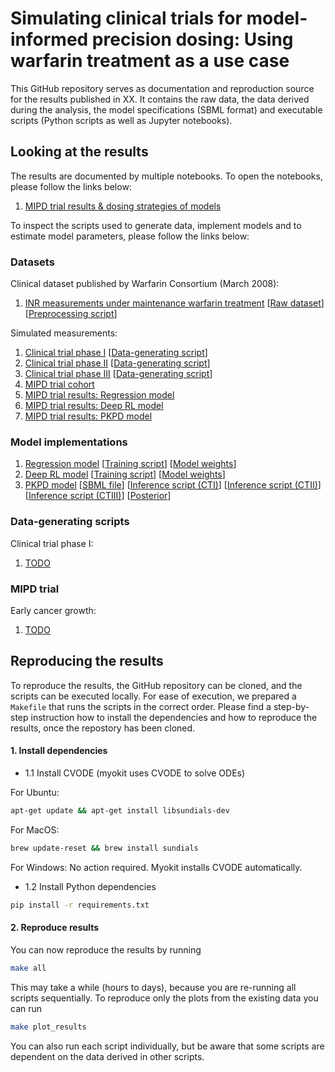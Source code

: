 # Simulating clinical trials for model-informed precision dosing: Using warfarin treatment as a use case

This GitHub repository serves as documentation and reproduction source for the results published in XX. It contains the raw data, the data derived during the analysis, the model specifications (SBML format) and executable scripts (Python scripts as well as Jupyter notebooks).

## Looking at the results

The results are documented by multiple notebooks. To open the notebooks, please follow the links below:

1. [MIPD trial results & dosing strategies of models](https://github.com/DavAug/mipd-warfarin/blob/main/results/1_systems_pharmacology_model/results.ipynb)

To inspect the scripts used to generate data, implement models and to estimate model parameters, please follow the links below:

### Datasets
Clinical dataset published by Warfarin Consortium (March 2008):
1. [INR measurements under maintenance warfarin treatment](https://github.com/DavAug/mipd-warfarin/blob/main/results/data/clinical_warfarin_inr_steady_state.csv) [[Raw dataset](https://github.com/DavAug/mipd-warfarin/blob/main/results/data/raw_data/clinical_steady_state_INR_data_original_data.xls)] [[Preprocessing script](https://github.com/DavAug/mipd-warfarin/blob/main/results/data/prepare_clinical_data.ipynb)]

Simulated measurements:
1. [Clinical trial phase I](https://github.com/DavAug/mipd-warfarin/blob/main/results/data/trial_phase_I.csv) [[Data-generating script](https://github.com/DavAug/mipd-warfarin/blob/main/results/1_systems_pharmacology_model/2_perform_trial_phase_1.py)]
2. [Clinical trial phase II](https://github.com/DavAug/mipd-warfarin/blob/main/results/data/trial_phase_II.csv) [[Data-generating script](https://github.com/DavAug/mipd-warfarin/blob/main/results/1_systems_pharmacology_model/2_perform_trial_phase_1.py)]
3. [Clinical trial phase III](https://github.com/DavAug/mipd-warfarin/blob/main/results/data/trial_phase_III.csv) [[Data-generating script](https://github.com/DavAug/mipd-warfarin/blob/main/results/1_systems_pharmacology_model/2_perform_trial_phase_1.py)]
4. [MIPD trial cohort](https://github.com/DavAug/mipd-warfarin/blob/main/results/data/mipd_trial_cohort.csv)
5. [MIPD trial results: Regression model](https://github.com/DavAug/mipd-warfarin/blob/main/results/3_regression_model/mipd_trial_predicted_dosing_regimens_deep_regression.csv)
6. [MIPD trial results: Deep RL model](https://github.com/DavAug/mipd-warfarin/blob/main/results/4_reinforcement_learning/mipd_trial_predicted_dosing_regimens.csv)
7. [MIPD trial results: PKPD model](https://github.com/DavAug/mipd-warfarin/blob/main/results/2_semi_mechanistic_model/mipd_trial_predicted_dosing_regimens.csv)

### Model implementations

1. [Regression model](https://github.com/DavAug/mipd-warfarin/blob/main/results/3_regression_model/model.py) [[Training script](https://github.com/DavAug/mipd-warfarin/blob/main/results/3_regression_model/3_calibrate_nn_model_to_trial_phase_3_data.py)] [[Model weights](https://github.com/DavAug/mipd-warfarin/blob/main/results/3_regression_model/model/deep_regression_best.pickle)]
2. [Deep RL model](https://github.com/DavAug/mipd-warfarin/blob/main/results/4_reinforcement_learning/model.py) [[Training script](https://github.com/DavAug/mipd-warfarin/blob/main/results/4_reinforcement_learning/1_calibrate_model.py)] [[Model weights](https://github.com/DavAug/mipd-warfarin/blob/main/results/4_reinforcement_learning/models/dqn_model.pickle)]
3. [PKPD model](https://github.com/DavAug/mipd-warfarin/blob/main/results/2_semi_mechanistic_model/model.py) [[SBML file](https://github.com/DavAug/mipd-warfarin/blob/main/models/hamberg_warfarin_inr_model_with_sensitivities.xml)] [[Inference script (CTI)](https://github.com/DavAug/mipd-warfarin/blob/main/results/2_semi_mechanistic_model/1_calibrate_model_to_trial_phase_1_data.py)] [[Inference script (CTII)](https://github.com/DavAug/mipd-warfarin/blob/main/results/2_semi_mechanistic_model/2_calibrate_model_to_trial_phase_2_data.py)] [[Inference script (CTIII)](https://github.com/DavAug/mipd-warfarin/blob/main/results/2_semi_mechanistic_model/3_calibrate_model_to_trial_phase_3_data.py)] [[Posterior](https://github.com/DavAug/mipd-warfarin/blob/main/results/2_semi_mechanistic_model/posteriors/posterior_trial_phase_III.nc)]

### Data-generating scripts

Clinical trial phase I:
1. [TODO](https://github.com/DavAug/filter-inference/blob/main/results/1_cancer_growth/1_generate_data.py)

### MIPD trial
Early cancer growth:
1. [TODO](https://github.com/DavAug/filter-inference/blob/main/results/1_cancer_growth/2_run_nlme_inference.py)

## Reproducing the results

To reproduce the results, the GitHub repository can be cloned, and the scripts
can be executed locally. For ease of execution, we prepared a `Makefile` that
runs the scripts in the correct order. Please find a step-by-step instruction
how to install the dependencies and how to reproduce the results, once the
repostory has been cloned.

#### 1. Install dependencies

- 1.1 Install CVODE (myokit uses CVODE to solve ODEs)

For Ubuntu:
```bash
apt-get update && apt-get install libsundials-dev
```
For MacOS:
 ```bash
brew update-reset && brew install sundials
```
For Windows:
    No action required. Myokit installs CVODE automatically.

- 1.2 Install Python dependencies

```bash
pip install -r requirements.txt
```

#### 2. Reproduce results

You can now reproduce the results by running

```bash
make all
```

This may take a while (hours to days), because you are re-running all scripts
sequentially. To reproduce only the plots from the existing data you can run

```bash
make plot_results
```

You can also run each script individually, but be aware that some scripts are
dependent on the data derived in other scripts.
